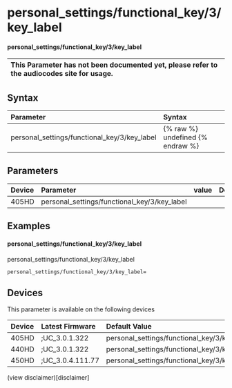 ﻿---
description: personal_settings/functional_key/3/key_label
search:
    keywords: ['personal_settings','functional_key','3','key_label']
---

# personal_settings/functional_key/3/key_label

#### personal_settings/functional_key/3/key_label


| This Parameter has not been documented yet, please refer to the audiocodes site for usage.  |
| :--- |

## Syntax
| Parameter | Syntax |
| :--- | :--- |
|personal_settings/functional_key/3/key_label | {% raw %} undefined {% endraw %} |

## Parameters
|Device|Parameter|value|Description|
|:---|:---|:---|:---|
| 405HD | personal_settings/functional_key/3/key_label |  |  |

## Examples
#### personal_settings/functional_key/3/key_label

personal_settings/functional_key/3/key_label

```
personal_settings/functional_key/3/key_label=
```

## Devices
This parameter is available on the following devices

| Device | Latest Firmware | Default Value |
|:---|:---|:---|
| 405HD | ;UC_3.0.1.322 | personal_settings/functional_key/3/key_label= 
| 440HD | ;UC_3.0.1.322 | personal_settings/functional_key/3/key_label= 
| 450HD | ;UC_3.0.4.111.77 | personal_settings/functional_key/3/key_label= 

(view disclaimer)[disclaimer]
